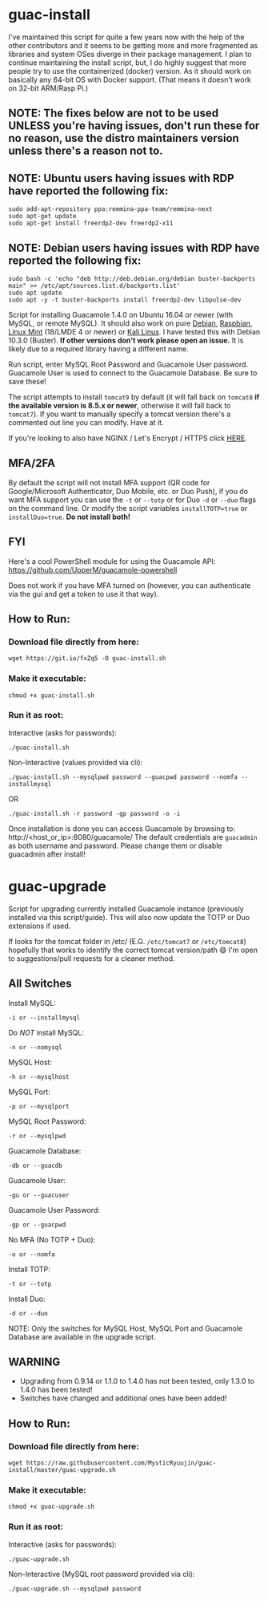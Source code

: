 # guac-install

I've maintained this script for quite a few years now with the help of the other contributors and it seems to be getting more and more fragmented as libraries and system OSes diverge in their package management. I plan to continue maintaining the install script, but, I do highly suggest that more people try to use the containerized (docker) version. As it should work on basically any 64-bit OS with Docker support. (That means it doesn't work on 32-bit ARM/Rasp Pi.)

## NOTE: The fixes below are not to be used UNLESS you're having issues, don't run these for no reason, use the distro maintainers version unless there's a reason not to.

## NOTE: Ubuntu users having issues with RDP have reported the following fix:
```
sudo add-apt-repository ppa:remmina-ppa-team/remmina-next
sudo apt-get update
sudo apt-get install freerdp2-dev freerdp2-x11
```

## NOTE: Debian users having issues with RDP have reported the following fix:
```
sudo bash -c 'echo "deb http://deb.debian.org/debian buster-backports main" >> /etc/apt/sources.list.d/backports.list'
sudo apt update
sudo apt -y -t buster-backports install freerdp2-dev libpulse-dev
```

Script for installing Guacamole 1.4.0 on Ubuntu 16.04 or newer (with MySQL, or remote MySQL). It should also work on pure [Debian](https://www.debian.org/), [Raspbian](https://www.raspberrypi.org/downloads/raspbian/), [Linux Mint](https://linuxmint.com/) (18/LMDE 4 or newer) or [Kali Linux](https://www.kali.org/). I have tested this with Debian 10.3.0 (Buster). **If other versions don't work please open an issue.** It is likely due to a required library having a different name.

Run script, enter MySQL Root Password and Guacamole User password. Guacamole User is used to connect to the Guacamole Database. Be sure to save these!

The script attempts to install `tomcat9` by default (it will fall back on `tomcat8` **if the available version is 8.5.x or newer**, otherwise it will fall back to `tomcat7`). If you want to manually specify a tomcat version there's a commented out line you can modify. Have at it.

If you're looking to also have NGINX / Let's Encrypt / HTTPS click [HERE](https://github.com/bigredthelogger/guacamole).

## MFA/2FA

By default the script will not install MFA support (QR code for Google/Microsoft Authenticator, Duo Mobile, etc. or Duo Push), if you do want MFA support you can use the `-t` or `--totp` or for Duo `-d` or `--duo` flags on the command line. Or modify the script variables `installTOTP=true` or `installDuo=true`. **Do not install both!**

## FYI

Here's a cool PowerShell module for using the Guacamole API: https://github.com/UpperM/guacamole-powershell

Does not work if you have MFA turned on (however, you can authenticate via the gui and get a token to use it that way).

## How to Run:

### Download file directly from here:

`wget https://git.io/fxZq5 -O guac-install.sh`

### Make it executable:

`chmod +x guac-install.sh`

### Run it as root:

Interactive (asks for passwords):

`./guac-install.sh`

Non-Interactive (values provided via cli):

`./guac-install.sh --mysqlpwd password --guacpwd password --nomfa --installmysql`

OR

`./guac-install.sh -r password -gp password -o -i`

Once installation is done you can access Guacamole by browsing to: http://<host_or_ip>:8080/guacamole/
The default credentials are `guacadmin` as both username and password. Please change them or disable guacadmin after install!

# guac-upgrade

Script for upgrading currently installed Guacamole instance (previously installed via this script/guide).  This will also now update the TOTP or Duo extensions if used.

If looks for the tomcat folder in /etc/ (E.G. `/etc/tomcat7` or `/etc/tomcat8`) hopefully that works to identify the correct tomcat version/path :smile: I'm open to suggestions/pull requests for a cleaner method.

## All Switches

Install MySQL:

`-i or --installmysql`

Do *NOT* install MySQL:

`-n or --nomysql`

MySQL Host:

`-h or --mysqlhost`

MySQL Port:

`-p or --mysqlport`

MySQL Root Password:

`-r or --mysqlpwd`

Guacamole Database:

`-db or --guacdb`

Guacamole User:

`-gu or --guacuser`

Guacamole User Password:

`-gp or --guacpwd`

No MFA (No TOTP + Duo):

`-o or --nomfa`

Install TOTP:

`-t or --totp`

Install Duo:

`-d or --duo`

NOTE: Only the switches for MySQL Host, MySQL Port and Guacamole Database are available in the upgrade script.

## WARNING

- Upgrading from 0.9.14 or 1.1.0 to 1.4.0 has not been tested, only 1.3.0 to 1.4.0 has been tested!
- Switches have changed and additional ones have been added!

## How to Run:

### Download file directly from here:

`wget https://raw.githubusercontent.com/MysticRyuujin/guac-install/master/guac-upgrade.sh`

### Make it executable:

`chmod +x guac-upgrade.sh`

### Run it as root:

Interactive (asks for passwords):

`./guac-upgrade.sh`

Non-Interactive (MySQL root password provided via cli):

`./guac-upgrade.sh --mysqlpwd password`
